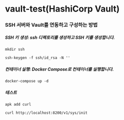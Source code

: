 # vault-test(HashiCorp Vault)
### SSH 서버와 Vault를 연동하고 구성하는 방법



##### SSH 키 생성: ssh 디렉토리를 생성하고 SSH 키를 생성합니다.
```
mkdir ssh
```
```
ssh-keygen -f ssh/id_rsa -N ''
```

##### 컨테이너 실행: Docker Compose로 컨테이너를 실행합니다.
```
docker-compose up -d
```

##### 테스트
```
apk add curl
```
```
curl http://localhost:8200/v1/sys/init
```
